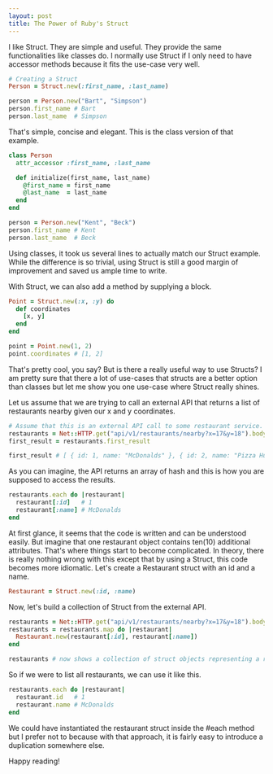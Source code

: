 ```yaml
---
layout: post
title: The Power of Ruby's Struct
---
```


I like Struct. They are simple and useful. They provide the same functionalities
like classes do. I normally use Struct if I only need to have accessor methods because
it fits the use-case very well.

~~~ ruby
# Creating a Struct
Person = Struct.new(:first_name, :last_name)

person = Person.new("Bart", "Simpson")
person.first_name # Bart
person.last_name  # Simpson
~~~

That's simple, concise and elegant. This is the class version of that example.

~~~ ruby
class Person
  attr_accessor :first_name, :last_name

  def initialize(first_name, last_name)
    @first_name = first_name
    @last_name  = last_name
  end
end

person = Person.new("Kent", "Beck")
person.first_name # Kent
person.last_name  # Beck
~~~

Using classes, it took us several lines to actually match our Struct example. While the
difference is so trivial, using Struct is still a good margin of improvement and saved us
ample time to write.

With Struct, we can also add a method by supplying a block.

~~~ ruby
Point = Struct.new(:x, :y) do
  def coordinates
    [x, y]
  end
end

point = Point.new(1, 2)
point.coordinates # [1, 2]
~~~

That's pretty cool, you say? But is there a really useful way to use Structs? I am pretty
sure that there a lot of use-cases that structs are a better option than classes but let me
show you one use-case where Struct really shines.

Let us assume that we are trying to call an external API that returns a list of restaurants nearby
given our x and y coordinates.

~~~ ruby
# Assume that this is an external API call to some restaurant service.
restaurants = Net::HTTP.get("api/v1/restaurants/nearby?x=17&y=18").body
first_result = restaurants.first_result

first_result # [ { id: 1, name: "McDonalds" }, { id: 2, name: "Pizza Hut" } ]
~~~

As you can imagine, the API returns an array of hash and this is how you are supposed to
access the results.

~~~ ruby
restaurants.each do |restaurant|
  restaurant[:id]   # 1
  restaurant[:name] # McDonalds
end
~~~

At first glance, it seems that the code is written and can be understood easily. But imagine that one
restaurant object contains ten(10) additional attributes. That's where things start to become
complicated. In theory, there is really nothing wrong with this except that by using a Struct, this code
becomes more idiomatic. Let's create a Restaurant struct with an id and a name.

~~~ ruby
Restaurant = Struct.new(:id, :name)
~~~

Now, let's build a collection of Struct from the external API.

~~~ ruby
restaurants = Net::HTTP.get("api/v1/restaurants/nearby?x=17&y=18").body
restaurants = restaurants.map do |restaurant|
  Restaurant.new(restaurant[:id], restaurant[:name])
end

restaurants # now shows a collection of struct objects representing a restaurant
~~~

So if we were to list all restaurants, we can use it like this.

~~~ ruby
restaurants.each do |restaurant|
  restaurant.id   # 1
  restaurant.name # McDonalds
end
~~~

We could have instantiated the restaurant struct inside the #each method but I prefer not to
because with that approach, it is fairly easy to introduce a duplication somewhere else.

Happy reading!
